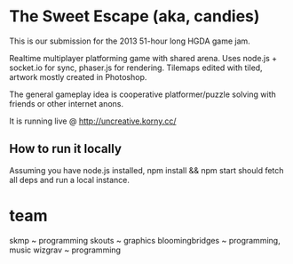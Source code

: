 The Sweet Escape (aka, candies)
=======
This is our submission for the 2013 51-hour long HGDA game jam.

Realtime multiplayer platforming game with shared arena. Uses node.js + socket.io for sync,
phaser.js for rendering. Tilemaps edited with tiled, artwork mostly created in Photoshop.

The general gameplay idea is cooperative platformer/puzzle solving with friends or other internet anons.

It is running live @ http://uncreative.korny.cc/

How to run it locally
--------------
Assuming you have node.js installed, npm install && npm start should fetch all deps and run a local instance.

team
====
skmp ~ programming
skouts ~ graphics
bloomingbridges ~ programming, music
wizgrav ~ programming
